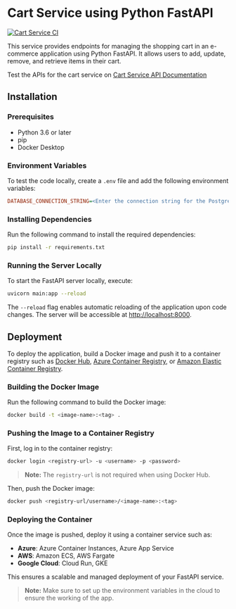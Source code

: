# Cart Service using Python FastAPI

[![Cart Service CI](https://github.com/vikas-bhapri/cart-service/actions/workflows/actions.yml/badge.svg)](https://github.com/vikas-bhapri/cart-service/actions/workflows/actions.yml)

This service provides endpoints for managing the shopping cart in an e-commerce application using Python FastAPI. It allows users to add, update, remove, and retrieve items in their cart.

Test the APIs for the cart service on [Cart Service API Documentation](https://yourdeploymenturl.com/redoc)

## Installation

### Prerequisites

- Python 3.6 or later
- pip
- Docker Desktop

### Environment Variables

To test the code locally, create a `.env` file and add the following environment variables:

```ini
DATABASE_CONNECTION_STRING=<Enter the connection string for the PostgreSQL database or the SQLite DB path>
```  

### Installing Dependencies

Run the following command to install the required dependencies:

```bash
pip install -r requirements.txt
```

### Running the Server Locally

To start the FastAPI server locally, execute:

```bash
uvicorn main:app --reload
```

The `--reload` flag enables automatic reloading of the application upon code changes. The server will be accessible at [http://localhost:8000](http://localhost:8000).

## Deployment

To deploy the application, build a Docker image and push it to a container registry such as [Docker Hub](https://hub.docker.com), [Azure Container Registry](https://azure.microsoft.com/en-us/products/container-registry), or [Amazon Elastic Container Registry](https://aws.amazon.com/ecr/).

### Building the Docker Image

Run the following command to build the Docker image:

```bash
docker build -t <image-name>:<tag> .
```

### Pushing the Image to a Container Registry

First, log in to the container registry:

```bash
docker login <registry-url> -u <username> -p <password>
```

> **Note:** The `registry-url` is not required when using Docker Hub.

Then, push the Docker image:

```bash
docker push <registry-url/username>/<image-name>:<tag>
```

### Deploying the Container

Once the image is pushed, deploy it using a container service such as:

- **Azure**: Azure Container Instances, Azure App Service
- **AWS**: Amazon ECS, AWS Fargate
- **Google Cloud**: Cloud Run, GKE

This ensures a scalable and managed deployment of your FastAPI service.

>**Note:** Make sure to set up the environment variables in the cloud to ensure the working of the app.
